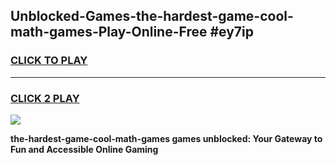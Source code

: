 
## Unblocked-Games-the-hardest-game-cool-math-games-Play-Online-Free #ey7ip
<h3>
<a href="https://us.freeplayer.one?title=the-hardest-game-cool-math-games&ref=10M">CLICK TO PLAY</a></h3>
<hr>

<h3>
<a href="https://us.freeplayer.one?title=the-hardest-game-cool-math-games&ref=10M">CLICK 2 PLAY</a>
  
</h3>

<a href="https://us.freeplayer.one?title=the-hardest-game-cool-math-games&ref=10M"><img src="https://clearcache.store/games.png"></a>


**the-hardest-game-cool-math-games games unblocked: Your Gateway to Fun and Accessible Online Gaming**
